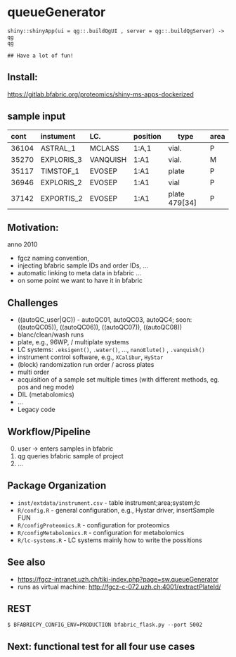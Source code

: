 # queueGenerator

```{r}
shiny::shinyApp(ui = qg::.buildQgUI , server = qg::.buildQgServer) -> qg
qg

## Have a lot of fun!
```
## Install:

https://gitlab.bfabric.org/proteomics/shiny-ms-apps-dockerized

## sample input

cont | instument  |LC.         | position | type  | area
:----|:--------|:-------|:---------|-------|-- 
36104     | ASTRAL_1   | MCLASS     | 1:A,1    | vial. | P
35270     | EXPLORIS_3 | VANQUISH   | 1:A1     | vial. | M
35117     | TIMSTOF_1  | EVOSEP     | 1:A1     | plate | P
36946     | EXPLORIS_2 | EVOSEP     | 1:A1     | vial  | P
37142     | EXPORTIS_2 | EVOSEP     | 1:A1     | plate 479[34]  | P


## Motivation:

anno 2010

* fgcz naming convention,
* injecting bfabric sample IDs and order IDs, ...
* automatic linking to meta data in bfabric ...
* on some point we want to have it in bfabric 
    
## Challenges 

* ((autoQC_user|QC)) - autoQC01, autoQC03, autoQC4; soon: ((autoQC05)), ((autoQC06)), ((autoQC07)), ((autoQC08))
* blanc/clean/wash runs
* plate, e.g., 96WP, / multiplate systems
* LC systems: `.eksigent()`, `.water()`, ..., `nanoElute()` ,  `.vanquish()`
* instrument control software, e.g., `XCalibur`, `HyStar`
* (block) randomization run order / across plates
* multi order
* acquisition of a sample set multiple times (with different methods, eg. pos and neg mode)
* DIL (metabolomics)
* ...
* Legacy code

## Workflow/Pipeline

0. user -> enters samples in bfabric
1. qg queries bfabric sample of project
2. ...


## Package Organization

* `inst/extdata/instrument.csv` - table instrument;area;system;lc
* `R/config.R` - general configuration, e.g., Hystar driver, insertSample FUN
* `R/configProteomics.R` - configuration for proteomics
* `R/configMetabolomics.R`  - configuration for metabolomics
* `R/lc-systems.R` - LC systems mainly how to write the possitions

## See also

* https://fgcz-intranet.uzh.ch/tiki-index.php?page=sw.queueGenerator
* runs as virtual machine: http://fgcz-c-072.uzh.ch:4001/extractPlateId/ 

## REST

```
$ BFABRICPY_CONFIG_ENV=PRODUCTION bfabric_flask.py --port 5002
```

## Next: functional test for all four use cases
